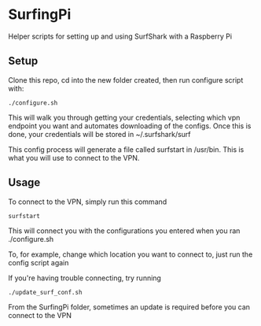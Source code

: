 # SurfingPi
Helper scripts for setting up and using SurfShark with a Raspberry Pi

## Setup
Clone this repo, cd into the new folder created, then run configure script with:
  
    ./configure.sh
   
This will walk you through getting your credentials, selecting which vpn endpoint you want and automates downloading of the configs.
Once this is done, your credentials will be stored in ~/.surfshark/surf

This config process will generate a file called surfstart in /usr/bin. This is what you will use to connect to the VPN. 

## Usage

To connect to the VPN, simply run this command

    surfstart
  
This will connect you with the configurations you entered when you ran ./configure.sh

To, for example, change which location you want to connect to, just run the config script again

If you're having trouble connecting, try running

    ./update_surf_conf.sh
   
From the SurfingPi folder, sometimes an update is required before you can connect to the VPN

